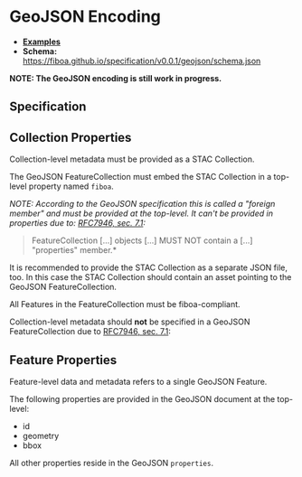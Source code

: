 # GeoJSON Encoding

- **[Examples](examples/)**
- **Schema:** <https://fiboa.github.io/specification/v0.0.1/geojson/schema.json>

**NOTE: The GeoJSON encoding is still work in progress.**

## Specification

## Collection Properties

Collection-level metadata must be provided as a STAC Collection.

The GeoJSON FeatureCollection must embed the STAC Collection in a top-level property named `fiboa`.

*NOTE: According to the GeoJSON specification this is called a "foreign member" and must be
provided at the top-level. It can't be provided in properties due to:
[RFC7946, sec. 7.1](https://datatracker.ietf.org/doc/html/rfc7946#section-7.1):*
> FeatureCollection \[...] objects \[...] MUST NOT contain a \[...] "properties" member.*

It is recommended to provide the STAC Collection as a separate JSON file, too.
In this case the STAC Collection should contain an asset pointing to the GeoJSON FeatureCollection.

All Features in the FeatureCollection must be fiboa-compliant.

Collection-level metadata should **not** be specified in a GeoJSON FeatureCollection
due to [RFC7946, sec. 7.1](https://datatracker.ietf.org/doc/html/rfc7946#section-7.1): 

## Feature Properties

Feature-level data and metadata refers to a single GeoJSON Feature.

The following properties are provided in the GeoJSON document at the top-level:
- id
- geometry
- bbox

All other properties reside in the GeoJSON `properties`.

